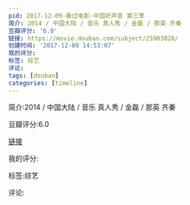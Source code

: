 ```yaml
---
pid: 2017-12-09-看过电影-中国好声音 第三季
简介: 2014 / 中国大陆 / 音乐 真人秀 / 金磊 / 那英 齐秦
豆瓣评分: '6.0'
链接: https://movie.douban.com/subject/25903028/
创建时间: '2017-12-09 14:53:07'
我的评分:
标签: 综艺
评论:
tags: [douban]
categories: [timeline]
---
```

简介:2014 / 中国大陆 / 音乐 真人秀 / 金磊 / 那英 齐秦

豆瓣评分:6.0

[链接](https://movie.douban.com/subject/25903028/)

我的评分:

标签:综艺

评论:

